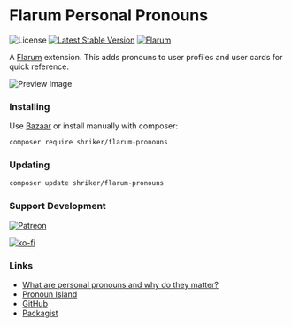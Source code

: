 # Flarum Personal Pronouns

![License](https://img.shields.io/badge/license-MIT-blue.svg) [![Latest Stable Version](https://img.shields.io/packagist/v/shriker/flarum-pronouns.svg)](https://packagist.org/packages/shriker/flarum-pronouns) [![Flarum](https://img.shields.io/badge/flarum-0.1.0--beta.8-%23E7672E)](https://flarum.org/)

A [Flarum](http://flarum.org) extension. This adds pronouns to user profiles and user cards for quick reference.

![Preview Image](https://i.imgur.com/kH7Ak1p.png)

### Installing

Use [Bazaar](https://discuss.flarum.org/d/5151-flagrow-bazaar-the-extension-marketplace) or install manually with composer:

```sh
composer require shriker/flarum-pronouns
```

### Updating

```sh
composer update shriker/flarum-pronouns
```

### Support Development

[![Patreon](https://img.shields.io/endpoint.svg?url=https%3A%2F%2Fshieldsio-patreon.herokuapp.com%2Fshriker&style=for-the-badge)](https://patreon.com/shriker/)

[![ko-fi](https://www.ko-fi.com/img/githubbutton_sm.svg)](https://ko-fi.com/M4M46Q32)

### Links

* [What are personal pronouns and why do they matter?](https://www.mypronouns.org/what-and-why)
* [Pronoun Island](http://pronoun.is/)
* [GitHub](https://github.com/shriker/flarum-pronouns)
* [Packagist](https://packagist.org/packages/shriker/flarum-pronouns)
